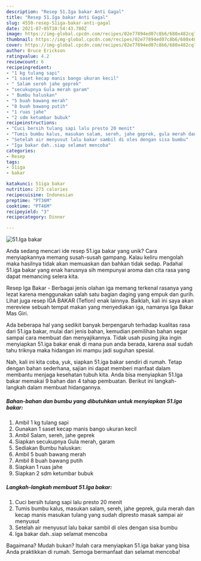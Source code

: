 ```yaml
---
description: "Resep 51.Iga bakar Anti Gagal"
title: "Resep 51.Iga bakar Anti Gagal"
slug: 4550-resep-51iga-bakar-anti-gagal
date: 2021-07-05T10:54:43.780Z
image: https://img-global.cpcdn.com/recipes/02e77894ed07c8b6/680x482cq70/51iga-bakar-foto-resep-utama.jpg
thumbnail: https://img-global.cpcdn.com/recipes/02e77894ed07c8b6/680x482cq70/51iga-bakar-foto-resep-utama.jpg
cover: https://img-global.cpcdn.com/recipes/02e77894ed07c8b6/680x482cq70/51iga-bakar-foto-resep-utama.jpg
author: Bruce Erickson
ratingvalue: 4.2
reviewcount: 6
recipeingredient:
- "1 kg tulang sapi"
- "1 saset kecap manis bango ukuran kecil"
- " Salam sereh jahe geprek"
- "secukupnya Gula merah garam"
- " Bumbu haluskan"
- "5 buah bawang merah"
- "8 buah bawang putih"
- "1 ruas jahe"
- "2 sdm ketumbar bubuk"
recipeinstructions:
- "Cuci bersih tulang sapi lalu presto 20 menit"
- "Tumis bumbu kalus, masukan salam, sereh, jahe geprek, gula merah dan kecap manis masukan tulang yang sudah dipresto masak sampai air menyusut"
- "Setelah air menyusut lalu bakar sambil di oles dengan sisa bumbu"
- "Iga bakar dah..siap selamat mencoba"
categories:
- Resep
tags:
- 51iga
- bakar

katakunci: 51iga bakar 
nutrition: 273 calories
recipecuisine: Indonesian
preptime: "PT36M"
cooktime: "PT46M"
recipeyield: "3"
recipecategory: Dinner

---
```



![51.Iga bakar](https://img-global.cpcdn.com/recipes/02e77894ed07c8b6/680x482cq70/51iga-bakar-foto-resep-utama.jpg)

Anda sedang mencari ide resep 51.iga bakar yang unik? Cara menyiapkannya memang susah-susah gampang. Kalau keliru mengolah maka hasilnya tidak akan memuaskan dan bahkan tidak sedap. Padahal 51.iga bakar yang enak harusnya sih mempunyai aroma dan cita rasa yang dapat memancing selera kita.

Resep Iga Bakar - Berbagai jenis olahan iga memang terkenal rasanya yang lezat karena menggunakan salah satu bagian daging yang empuk dan gurih. Lihat juga resep IGA BAKAR (Teflon) enak lainnya. Baiklah, kali ini saya akan mereview sebuah tempat makan yang menyediakan iga, namanya Iga Bakar Mas Giri.

Ada beberapa hal yang sedikit banyak berpengaruh terhadap kualitas rasa dari 51.iga bakar, mulai dari jenis bahan, kemudian pemilihan bahan segar sampai cara membuat dan menyajikannya. Tidak usah pusing jika ingin menyiapkan 51.iga bakar enak di mana pun anda berada, karena asal sudah tahu triknya maka hidangan ini mampu jadi suguhan spesial.


Nah, kali ini kita coba, yuk, siapkan 51.iga bakar sendiri di rumah. Tetap dengan bahan sederhana, sajian ini dapat memberi manfaat dalam membantu menjaga kesehatan tubuh kita. Anda bisa menyiapkan 51.Iga bakar memakai 9 bahan dan 4 tahap pembuatan. Berikut ini langkah-langkah dalam membuat hidangannya.

<!--inarticleads1-->

##### Bahan-bahan dan bumbu yang dibutuhkan untuk menyiapkan 51.Iga bakar:

1. Ambil 1 kg tulang sapi
1. Gunakan 1 saset kecap manis bango ukuran kecil
1. Ambil  Salam, sereh, jahe geprek
1. Siapkan secukupnya Gula merah, garam
1. Sediakan  Bumbu haluskan:
1. Ambil 5 buah bawang merah
1. Ambil 8 buah bawang putih
1. Siapkan 1 ruas jahe
1. Siapkan 2 sdm ketumbar bubuk




<!--inarticleads2-->

##### Langkah-langkah membuat 51.Iga bakar:

1. Cuci bersih tulang sapi lalu presto 20 menit
1. Tumis bumbu kalus, masukan salam, sereh, jahe geprek, gula merah dan kecap manis masukan tulang yang sudah dipresto masak sampai air menyusut
1. Setelah air menyusut lalu bakar sambil di oles dengan sisa bumbu
1. Iga bakar dah..siap selamat mencoba




Bagaimana? Mudah bukan? Itulah cara menyiapkan 51.iga bakar yang bisa Anda praktikkan di rumah. Semoga bermanfaat dan selamat mencoba!
